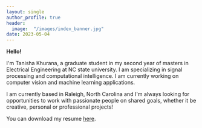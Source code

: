 ```yaml
---
layout: single
author_profile: true
header:
  image:  "/images/index_banner.jpg"
date: 2023-05-04
---
```


**Hello!** 

I'm Tanisha Khurana, a graduate student in my second year of masters in Electrical Engineering at NC state university. I am specializing in signal processing and computational intelligence. I am currently working on computer vision and machine learning applications.  

I am currently based in Raleigh, North Carolina and I'm always looking for opportunities to work with passionate people on shared goals, whether it be creative, personal or professional projects!

You can download my resume [here](images/Tanisha_resume_ML.pdf).


